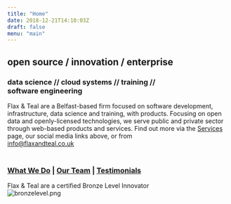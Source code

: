 ```yaml
---
title: "Home"
date: 2018-12-21T14:10:03Z
draft: false
menu: "main"
---
```

## open source / innovation / enterprise

### data science // cloud systems // training // software&nbsp;engineering

Flax & Teal are a Belfast-based firm focused on software development, infrastructure, data science and training, with products. Focusing on open data and openly-licensed technologies, we serve public and private sector through web-based products and services. Find out more via the [Services](http://flaxandteal.co.uk/services) page, our social media links above, or from<br/> <a href='mailto:info@flaxandteal.co.uk'>info@flaxandteal.co.uk</a></br>  

### <br>[What We Do](https://flaxandteal.co.uk/video) | [Our Team](https://flaxandteal.co.uk/team/) | [Testimonials](https://flaxandteal.co.uk/testimonials/)</br>
Flax & Teal are a certified Bronze Level Innovator<br>
![bronzelevel.png](/images/bronzelevel.png)
